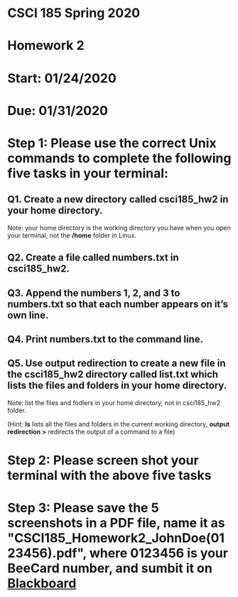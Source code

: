 # CSCI 185 Spring 2020
# Homework 2
# Start: 01/24/2020
# Due: 01/31/2020

# Step 1: Please use the correct Unix commands to complete the following five tasks in your terminal:

## Q1. Create a new directory called csci185_hw2 in your home directory.

Note: your home directory is the working directory you have when you open your terminal, not the **/home** folder in Linux.

## Q2. Create a file called numbers.txt in csci185_hw2.

## Q3. Append the numbers 1, 2, and 3 to numbers.txt so that each number appears on it’s own line.

## Q4. Print numbers.txt to the command line.

## Q5. Use output redirection to create a new file in the csci185_hw2 directory called list.txt which lists the files and folders in your home directory.

Note: list the files and fodlers in your home directory, not in csci185_hw2 folder.

(Hint: **ls** lists all the files and folders in the current working directory, **output redirection >** redirects the output of a command to a file)

# Step 2: Please screen shot your terminal with the above five tasks
# Step 3: Please save the 5 screenshots in a PDF file, name it as "CSCI185_Homework2_JohnDoe(0123456).pdf", where 0123456 is your BeeCard number, and sumbit it on [Blackboard](https://blackboard.sau.edu/webapps/login/)
